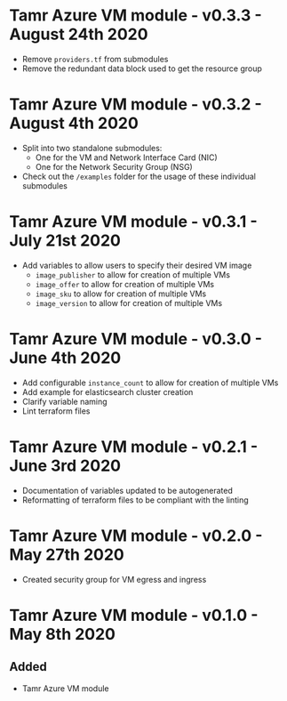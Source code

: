 # Tamr Azure VM module - v0.3.3 - August 24th 2020
* Remove `providers.tf` from submodules
* Remove the redundant data block used to get the resource group

# Tamr Azure VM module - v0.3.2 - August 4th 2020
* Split into two standalone submodules:
    * One for the VM and Network Interface Card (NIC)
    * One for the Network Security Group (NSG)
* Check out the `/examples` folder for the usage of these individual submodules

# Tamr Azure VM module - v0.3.1 - July 21st 2020
* Add variables to allow users to specify their desired VM image
    * `image_publisher` to allow for creation of multiple VMs
    * `image_offer` to allow for creation of multiple VMs
    * `image_sku` to allow for creation of multiple VMs
    * `image_version` to allow for creation of multiple VMs

# Tamr Azure VM module - v0.3.0 - June 4th 2020
* Add configurable `instance_count` to allow for creation of multiple VMs
* Add example for elasticsearch cluster creation
* Clarify variable naming
* Lint terraform files

# Tamr Azure VM module - v0.2.1 - June 3rd 2020
* Documentation of variables updated to be autogenerated
* Reformatting of terraform files to be compliant with the linting

# Tamr Azure VM module - v0.2.0 - May 27th 2020
* Created security group for VM egress and ingress

# Tamr Azure VM module - v0.1.0 - May 8th 2020
## Added
* Tamr Azure VM module
